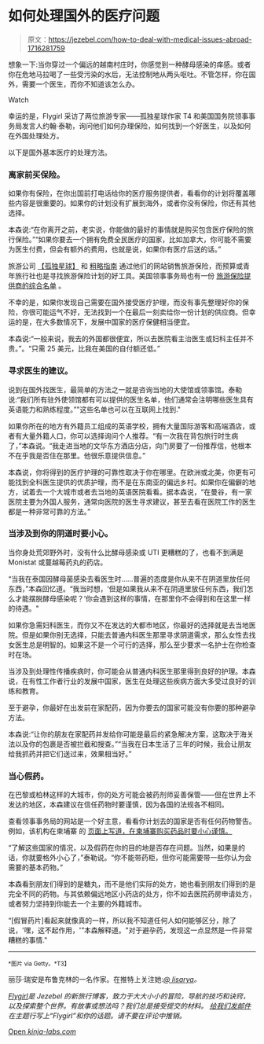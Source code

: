 # 如何处理国外的医疗问题

> 原文：<https://jezebel.com/how-to-deal-with-medical-issues-abroad-1716281759>

想象一下:当你穿过一个偏远的越南村庄时，你感觉到一种酵母感染的痒感。或者你在危地马拉喝了一些受污染的水后，无法控制地从两头呕吐。不管怎样，你在国外，需要一个医生，而你不知道该怎么办。

Watch

幸运的是，Flygirl 采访了两位旅游专家——孤独星球作家 T4 和美国国务院领事事务局发言人约翰·泰勒，询问他们如何办理保险，如何找到一个好医生，以及如何在外国处理处方。

以下是国外基本医疗的处理方法。

### 离家前买保险。

如果你有保险，在你出国前打电话给你的医疗服务提供者，看看你的计划将覆盖哪些内容是很重要的。如果你的计划没有扩展到海外，或者你没有保险，你还有其他选择。

本森说:“在你离开之前，老实说，你能做的最好的事情就是购买包含医疗保险的旅行保险。”“如果你要去一个拥有免费全民医疗的国家，比如加拿大，你可能不需要为医生付费，但会有额外的费用，也就是说，如果你有医疗后送的话。”

旅游公司 [【孤独星球】](http://www.lonelyplanet.com/travel-insurance) 和 [粗略指南](http://www.roughguides.com/travel-insurance/) 通过他们的网站销售旅游保险，而预算或青年旅行社也是寻找旅游保险计划的好工具。美国领事事务局也有一份 [旅游保险提供商的综合名单](http://travel.state.gov/content/passports/english/go/health/insurance-providers.html) 。

不幸的是，如果你发现自己需要在国外接受医疗护理，而没有事先整理好你的保险，你很可能运气不好，无法找到一个在最后一刻卖给你一份计划的供应商。但幸运的是，在大多数情况下，发展中国家的医疗保健相当便宜。

本森说:“一般来说，我去的外国都很便宜，所以去医院看主治医生或妇科主任并不贵。”。“只需 25 美元，比我在美国的自付额还低。”

### 寻求医生的建议。

说到在国外找医生，最简单的方法之一就是咨询当地的大使馆或领事馆。泰勒说:“我们所有驻外使领馆都有可以提供的医生名单，他们通常会注明哪些医生具有英语能力和熟练程度。”"这些名单也可以在互联网上找到."

如果你所在的地方有外籍员工组成的英语学校，拥有大量国际游客和高端酒店，或者有大量外籍人口，你可以选择询问个人推荐。“有一次我在背包旅行时生病了，”本森说。“我走进当地的文华东方酒店分店，向门房要了一份推荐信，他根本不在乎我是否住在那里。他很乐意提供信息。”

本森说，你将得到的医疗护理的可靠性取决于你在哪里。在欧洲或北美，你更有可能找到全科医生提供的优质护理，而不是在东南亚的偏远乡村。如果你在偏僻的地方，试着去一个大城市或者去当地的英语医院看看。据本森说，“在曼谷，有一家医院主要为外国人服务，通常向医院的医生寻求建议，甚至去看在医院工作的医生都是一种非常可靠的方法。”

### 当涉及到你的阴道时要小心。

当你身处荒郊野外时，没有什么比酵母感染或 UTI 更糟糕的了，也看不到满是 Monistat 或蔓越莓药丸的药店。

“当我在泰国因酵母菌感染去看医生时……普遍的态度是你从来不在阴道里放任何东西，”本森回忆道。“我当时想，‘但是如果我从来不在阴道里放任何东西，我们怎么才能摆脱酵母感染呢？’你会遇到这样的事情，在那里你不会得到和在这里一样的待遇。"

如果你急需妇科医生，而你又不在发达的大都市地区，你最好的选择就是去当地医院。但是如果你别无选择，只能去普通内科医生那里寻求阴道需求，那么女性去找女医生总是明智的。如果这不是一个可行的选择，那么至少要求一名护士在你检查时在场。

当涉及到处理性传播疾病时，你可能会从普通内科医生那里得到良好的护理。本森说，在有性工作者行业的发展中国家，医生在处理这些疾病方面大多受过良好的训练和教育。

至于避孕，你最好在出发前在家配药，因为你要去的国家可能没有你要的那种避孕方法。

本森说:“让你的朋友在家配药并发给你可能是最后的紧急解决方案，这取决于海关法以及你的包裹是否被拦截和搜查。”“当我在日本生活了三年的时候，我会让朋友给我抓药并把它们送过来，效果相当好。”

### 当心假药。

在巴黎或柏林这样的大城市，你的处方可能会被药剂师妥善保管——但在世界上不发达的地区，本森建议在信任药物时要谨慎，因为各国的法规各不相同。

查看领事事务局的网站是一个好主意，看看你计划去的国家是否有任何药物警告。例如，该机构在柬埔寨 的 [页面上写道，在柬埔寨购买药品时要小心谨慎。](http://travel.state.gov/content/passports/english/country/cambodia.html)

“了解这些国家的情况，以及假药在你的目的地是否存在问题。当然，如果是的话，你就要格外小心了，”泰勒说。“你不能带药柜，但你可能需要带一些你认为会需要的基本药物。”

本森看到朋友们得到的是糖丸，而不是他们实际的处方，她也看到朋友们得到的是完全不同的药物。与其依赖偏远地区小药店的处方，你不如去医院药房申请处方，或者努力坚持到你能去一个主要的外籍城市。

“[假冒药片]看起来就像真的一样，所以我不知道任何人如何能够区分，除了说，'嘿，这不起作用，'”本森解释道。"对于避孕药，发现这一点显然是一件非常糟糕的事情."

* * *

<small>*图片 via Getty。*T3】</small>

丽莎·瑞安是布鲁克林的一名作家。在推特上关注她:[*@ lisarya*](http://twitter.com/lisarya)*。*

[*Flygirl*](http://flygirl.jezebel.com/)*是 Jezebel 的新旅行博客，致力于大大小小的冒险，导航的技巧和诀窍，以及探索整个世界。有故事或想法吗？我们总是接受提交的材料。* [*给我们发邮件*](mailto:jessica@jezebel.com) *在主题行写上“Flygirl”和你的话题。请不要在评论中推销。*

[Open *kinja-labs.com*](http://kinja-labs.com/related-widget/?posts=1705302461,1706942306,1715190714&title=Recommended%20stories)